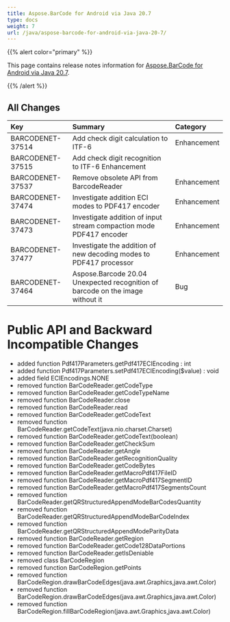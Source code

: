 ```yaml
---
title: Aspose.BarCode for Android via Java 20.7
type: docs
weight: 7
url: /java/aspose-barcode-for-android-via-java-20-7/
---
```


{{% alert color="primary" %}} 

This page contains release notes information for [Aspose.BarCode for Android via Java 20.7](https://downloads.aspose.com/barcode/androidjava/new-releases/aspose.barcode-for-android-via-java-20.7/).

{{% /alert %}} 
## **All Changes**

|**Key**|**Summary**|**Category**|
| :- | :- | :- |
|BARCODENET-37514|Add check digit calculation to ITF-6 |Enhancement|
|BARCODENET-37515|Add check digit recognition to ITF-6	Enhancement|
|BARCODENET-37537|Remove obsolete API from BarcodeReader|Enhancement|
|BARCODENET-37474|Investigate addition ECI modes to PDF417 encoder|Enhancement|
|BARCODENET-37473|Investigate addition of input stream compaction mode PDF417 encoder|Enhancement|
|BARCODENET-37477|Investigate the addition of new decoding modes to PDF417 processor|Enhancement|
BARCODENET-37464|Aspose.Barcode 20.04 Unexpected recognition of barcode on the image without it|Bug|

# **Public API and Backward Incompatible Changes**
- added function Pdf417Parameters.getPdf417ECIEncoding : int
- added function Pdf417Parameters.setPdf417ECIEncoding($value) : void
- added field ECIEncodings.NONE
- removed function BarCodeReader.getCodeType
- removed function BarCodeReader.getCodeTypeName
- removed function BarCodeReader.close
- removed function BarCodeReader.read
- removed function BarCodeReader.getCodeText
- removed function BarCodeReader.getCodeText(java.nio.charset.Charset)
- removed function BarCodeReader.getCodeText(boolean)
- removed function BarCodeReader.getCheckSum
- removed function BarCodeReader.getAngle
- removed function BarCodeReader.getRecognitionQuality
- removed function BarCodeReader.getCodeBytes
- removed function BarCodeReader.getMacroPdf417FileID
- removed function BarCodeReader.getMacroPdf417SegmentID
- removed function BarCodeReader.getMacroPdf417SegmentsCount
- removed function BarCodeReader.getQRStructuredAppendModeBarCodesQuantity
- removed function BarCodeReader.getQRStructuredAppendModeBarCodeIndex
- removed function BarCodeReader.getQRStructuredAppendModeParityData
- removed function BarCodeReader.getRegion
- removed function BarCodeReader.getCode128DataPortions
- removed function BarCodeReader.getIsDeniable
- removed class BarCodeRegion
- removed function BarCodeRegion.getPoints
- removed function BarCodeRegion.drawBarCodeEdges(java.awt.Graphics,java.awt.Color)
- removed function BarCodeRegion.drawBarCodeEdges(java.awt.Graphics,java.awt.Color)
- removed function BarCodeRegion.fillBarCodeRegion(java.awt.Graphics,java.awt.Color)